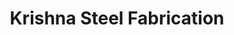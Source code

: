 ---
title: "Krishna Steel Fabrication"
url: /paranthal/krishna-steel-fabrication/
shop: hardware
---